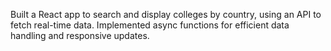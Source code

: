 Built a React app to search and display colleges by country, using an API to fetch real-time data. Implemented async functions for efficient data handling and responsive updates.
